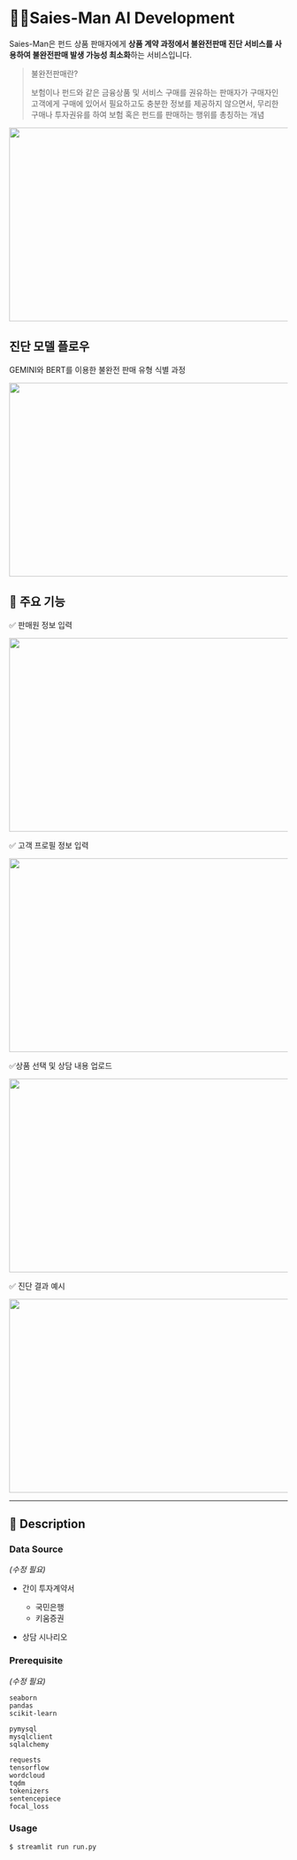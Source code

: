 # 👮‍♂️Saies-Man AI Development 

Saies-Man은 펀드 상품 판매자에게 **상품 계약 과정에서 불완전판매 진단 서비스를 사용하여 불완전판매 발생 가능성 최소화**하는 서비스입니다.

> 불완전판매란?
> 
> 보험이나 펀드와 같은 금융상품 및 서비스 구매를 권유하는 판매자가 구매자인 고객에게 구매에 있어서 필요하고도 충분한 정보를 제공하지 않으면서, 무리한 구매나 투자권유를 하여 보험 혹은 펀드를 판매하는 행위를 총칭하는 개념

<img src="https://github.com/user-attachments/assets/bff11fdc-3c2e-48f4-913e-9fe04e0db5b0" width="900" height="350" />

## 진단 모델 플로우

GEMINI와 BERT를 이용한 불완전 판매 유형 식별 과정

<img src="https://github.com/user-attachments/assets/f203e99f-b749-43f8-974f-ed792536898d" width="900" height="350" />

## 📢 주요 기능

✅ 판매원 정보 입력  

<img src="https://github.com/user-attachments/assets/d07ac2df-644a-4803-a4e2-6747f94b6328" width="1200" height="350" />


✅ 고객 프로필 정보 입력

<img src="https://github.com/user-attachments/assets/73aaf4a1-9c3d-4b44-b497-f800ced48b86" width="1200" height="350" />

✅상품 선택 및 상담 내용 업로드

<img src="https://github.com/user-attachments/assets/12ce7207-75fc-407e-ae07-9ed8e6d0d1c8" width="1200" height="350" />


✅ 진단 결과 예시

<img src="https://github.com/user-attachments/assets/a6db860b-9a58-4174-bfa5-1b73b5452e3c" width="1200" height="350" />



---
## 📝 Description

### Data Source
*(수정 필요)*

- 간이 투자계약서  
  - 국민은행
  - 키움증권
 
- 상담 시나리오 
  


### Prerequisite 
*(수정 필요)*

```
seaborn
pandas
scikit-learn

pymysql
mysqlclient
sqlalchemy

requests
tensorflow
wordcloud
tqdm
tokenizers
sentencepiece
focal_loss
```

### Usage

```
$ streamlit run run.py
```
